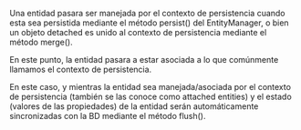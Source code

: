 Una entidad pasara ser manejada por el contexto de persistencia cuando esta sea persistida mediante el método persist() del EntityManager, o bien un objeto detached es unido al contexto de persistencia mediante el método merge().

En este punto, la entidad pasara a estar asociada a lo que comúnmente llamamos el contexto de persistencia.

En este caso, y mientras la entidad sea manejada/asociada por el contexto de persistencia (también se las conoce como attached entities) y el estado (valores de las propiedades) de la entidad serán automáticamente sincronizadas con la BD mediante el método flush().

